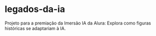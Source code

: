 # legados-da-ia
Projeto para a premiação da Imersão IA da Alura: Explora como figuras históricas se adaptariam à IA.
